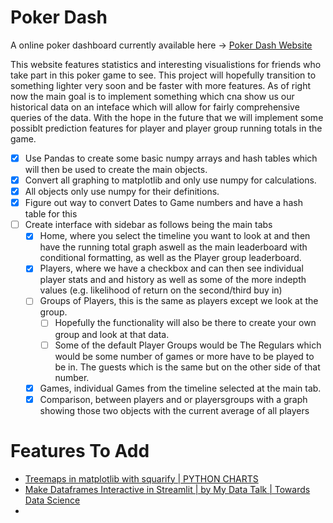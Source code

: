 # Poker Dash

A online poker dashboard currently available here -> 
[Poker Dash Website](https://poker-dash-t579yhkzser.streamlit.app/)

This website features statistics and interesting visualistions for friends who take part in this poker game to see. 
This project will hopefully transition to something lighter very soon  and be faster with more features.
As of right now the main goal is to implement something which cna show us our historical data on an inteface which will allow for fairly comprehensive queries of the data.
With the hope in the future that we will implement some possiblt prediction features for player and player group running totals in the game.


 - [x] Use Pandas to create some basic numpy arrays and hash tables which will then be used to create the main objects.
 - [x] Convert all graphing to matplotlib and only use numpy for calculations.
 - [x] All objects only use numpy for their definitions.
 - [x] Figure out way to convert Dates to Game numbers and have a hash table for this
 - [ ] Create interface with sidebar as follows being the main tabs
   - [x] Home, where you select the timeline you want to look at and then have the running total graph aswell as the main leaderboard with conditional formatting, as well as the Player group leaderboard.
   - [x] Players, where we have a checkbox and can then see individual player stats and and history as well as some of the more indepth values (e.g. likelihood of return on the second/third buy in)
   - [ ] Groups of Players, this is the same as players except we look at the group.
     - [ ] Hopefully the functionality will also be there to create your own group and look at that data.
     - [ ] Some of the default Player Groups would be The Regulars which would be some number of games or more have to be played to be in. The guests which is the same but on the other side of that number.
   - [x] Games, individual Games from the timeline selected at the main tab.
   - [x] Comparison, between players and or playersgroups with a graph showing those two objects with the current average of all players

# Features To Add
- [Treemaps in matplotlib with squarify | PYTHON CHARTS](https://python-charts.com/part-whole/treemap-matplotlib/)
- [Make Dataframes Interactive in Streamlit | by My Data Talk | Towards Data Science](https://towardsdatascience.com/make-dataframes-interactive-in-streamlit-c3d0c4f84ccb)
- 